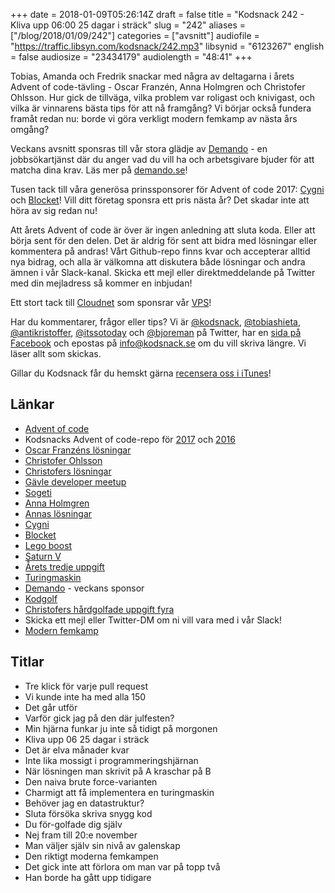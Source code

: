 +++
date = 2018-01-09T05:26:14Z
draft = false
title = "Kodsnack 242 - Kliva upp 06:00 25 dagar i sträck"
slug = "242"
aliases = ["/blog/2018/01/09/242"]
categories = ["avsnitt"]
audiofile = "https://traffic.libsyn.com/kodsnack/242.mp3"
libsynid = "6123267"
english = false
audiosize = "23434179"
audiolength = "48:41"
+++

Tobias, Amanda och Fredrik snackar med några av deltagarna i årets Advent of code-tävling - Oscar Franzén, Anna Holmgren och Christofer Ohlsson. Hur gick de tillväga, vilka problem var roligast och knivigast, och vilka är vinnarens bästa tips för att nå framgång? Vi börjar också fundera framåt redan nu: borde vi göra verkligt modern femkamp av nästa års omgång?

Veckans avsnitt sponsras till vår stora glädje av [Demando](https://demando.se) - en jobbsökartjänst där du anger vad du vill ha och arbetsgivare bjuder för att matcha dina krav. Läs mer på [demando.se](https://demando.se)!

Tusen tack till våra generösa prinssponsorer för Advent of code 2017: [Cygni](https://cygni.se/) och [Blocket](https://www.blocket.career/)! Vill ditt företag sponsra ett pris nästa år? Det skadar inte att höra av sig redan nu!

Att årets Advent of code är över är ingen anledning att sluta koda. Eller att börja sent för den delen. Det är aldrig för sent att bidra med lösningar eller kommentera på andras! Vårt Github-repo finns kvar och accepterar alltid nya bidrag, och alla är välkomna att diskutera både lösningar och andra ämnen i vår Slack-kanal. Skicka ett mejl eller direktmeddelande på Twitter med din mejladress så kommer en inbjudan!

Ett stort tack till [Cloudnet](http://www.cloudnet.se) som sponsrar vår [VPS](http://en.wikipedia.org/wiki/Virtual_private_server)!

Har du kommentarer, frågor eller tips? Vi är [@kodsnack](https://www.twitter.com/kodsnack), [@tobiashieta](https://www.twitter.com/tobiashieta), [@antikristoffer](https://www.twitter.com/antikristoffer), [@itssotoday](https://twitter.com/itssotoday) och [@bjoreman](https://www.twitter.com/bjoreman) på Twitter, har en [sida på Facebook](https://www.facebook.com/kodsnack) och epostas på [info@kodsnack.se](mailto:info@kodsnack.se) om du vill skriva längre. Vi läser allt som skickas.

Gillar du Kodsnack får du hemskt gärna [recensera oss i iTunes](http://itunes.apple.com/se/podcast/kodsnack/id561631498?l=en)!

## Länkar ##
* [Advent of code](http://adventofcode.com/)
* Kodsnacks Advent of code-repo för [2017](https://github.com/kodsnack/advent_of_code_2017/) och [2016](https://github.com/kodsnack/advent_of_code_2016/)
* [Oscar Franzéns lösningar](https://github.com/kodsnack/advent_of_code_2017/tree/master/digidis-go)
* [Christofer Ohlsson](https://twitter.com/christolsson)
* [Christofers lösningar](https://github.com/kodsnack/advent_of_code_2017/tree/master/estomagordo-python3)
* [Gävle developer meetup](https://www.meetup.com/Gavle-Developer-Meetup/)
* [Sogeti](https://www.sogeti.se/)
* [Anna Holmgren](https://twitter.com/prositen)
* [Annas lösningar](https://github.com/prositen/advent-of-code/tree/dc8899512a5d27821ff778c3fec58a1cb687396f)
* [Cygni](https://cygni.se/)
* [Blocket](https://www.blocket.career/)
* [Lego boost](https://www.lego.com/sv-se/boost)
* [Saturn V](https://en.wikipedia.org/wiki/Saturn_V)
* [Årets tredje uppgift](http://adventofcode.com/2017/day/3)
* [Turingmaskin](https://en.wikipedia.org/wiki/Turing_machine)
* [Demando](https://demando.se) - veckans sponsor
* [Kodgolf](https://en.wikipedia.org/wiki/Code_golf)
* [Christofers hårdgolfade uppgift fyra](https://github.com/kodsnack/advent_of_code_2017/blob/master/estomagordo-python3/golf/4a.py)
* Skicka ett mejl eller Twitter-DM om ni vill vara med i vår Slack!
* [Modern femkamp](https://en.wikipedia.org/wiki/Modern_pentathlon)

## Titlar ##
* Tre klick för varje pull request
* Vi kunde inte ha med alla 150
* Det går utför
* Varför gick jag på den där julfesten?
* Min hjärna funkar ju inte så tidigt på morgonen
* Kliva upp 06 25 dagar i sträck
* Det är elva månader kvar
* Inte lika mossigt i programmeringshjärnan
* När lösningen man skrivit på A kraschar på B
* Den naiva brute force-varianten
* Charmigt att få implementera en turingmaskin
* Behöver jag en datastruktur?
* Sluta försöka skriva snygg kod
* Du för-golfade dig själv
* Nej fram till 20:e november
* Man väljer själv sin nivå av galenskap
* Den riktigt moderna femkampen
* Det gick inte att förlora om man var på topp två
* Han borde ha gått upp tidigare